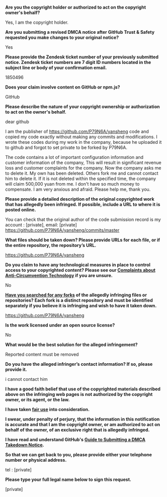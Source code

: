 **Are you the copyright holder or authorized to act on the copyright owner's behalf?**

Yes, I am the copyright holder.

**Are you submitting a revised DMCA notice after GitHub Trust & Safety requested you make changes to your original notice?**

Yes

**Please provide the Zendesk ticket number of your previously submitted notice. Zendesk ticket numbers are 7 digit ID numbers located in the subject line or body of your confirmation email.**

1850496

**Does your claim involve content on GitHub or npm.js?**

GitHub

**Please describe the nature of your copyright ownership or authorization to act on the owner's behalf.**

dear github

I am the publisher of https://github.com/P79N6A/yansheng code and copied my code exactly without making any commits and modifications. I wrote these codes during my work in the company, because he uploaded it to github and forgot to set private to be forked by P79N6A.

The code contains a lot of important configuration information and customer information of the company, This will result in significant revenue loss and customer complaints for the company. Now the company asks me to delete it. My own has been deleted. Others fork me and cannot contact him to delete it. If it is not deleted within the specified time, the company will claim 500,000 yuan from me. I don't have so much money to compensate. I am very anxious and afraid. Please help me, thank you.

**Please provide a detailed description of the original copyrighted work that has allegedly been infringed. If possible, include a URL to where it is posted online.**

You can check that the original author of the code submission record is my account : [private], email: [private]
https://github.com/P79N6A/yansheng/commits/master

**What files should be taken down? Please provide URLs for each file, or if the entire repository, the repository’s URL.**

https://github.com/P79N6A/yansheng

**Do you claim to have any technological measures in place to control access to your copyrighted content? Please see our <a href="https://docs.github.com/articles/guide-to-submitting-a-dmca-takedown-notice#complaints-about-anti-circumvention-technology">Complaints about Anti-Circumvention Technology</a> if you are unsure.**

No

**<a href="https://docs.github.com/articles/dmca-takedown-policy#b-what-about-forks-or-whats-a-fork">Have you searched for any forks</a> of the allegedly infringing files or repositories? Each fork is a distinct repository and must be identified separately if you believe it is infringing and wish to have it taken down.**

https://github.com/P79N6A/yansheng

**Is the work licensed under an open source license?**

No

**What would be the best solution for the alleged infringement?**

Reported content must be removed

**Do you have the alleged infringer’s contact information? If so, please provide it.**

i cannot contact him

**I have a good faith belief that use of the copyrighted materials described above on the infringing web pages is not authorized by the copyright owner, or its agent, or the law.**

**I have taken <a href="https://www.lumendatabase.org/topics/22">fair use</a> into consideration.**

**I swear, under penalty of perjury, that the information in this notification is accurate and that I am the copyright owner, or am authorized to act on behalf of the owner, of an exclusive right that is allegedly infringed.**

**I have read and understand GitHub's <a href="https://docs.github.com/articles/guide-to-submitting-a-dmca-takedown-notice/">Guide to Submitting a DMCA Takedown Notice</a>.**

**So that we can get back to you, please provide either your telephone number or physical address.**

tel : [private]

**Please type your full legal name below to sign this request.**

[private]

